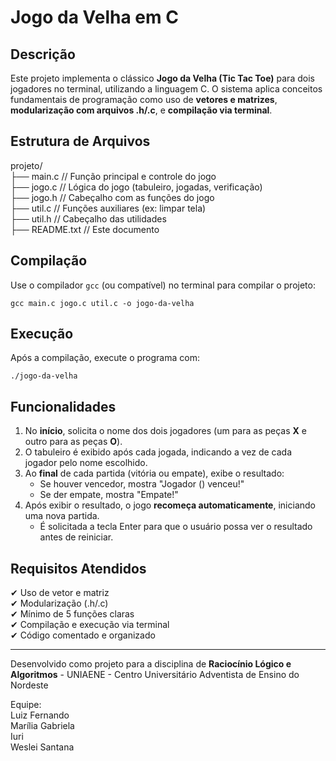 # Jogo da Velha em C

## Descrição
Este projeto implementa o clássico **Jogo da Velha (Tic Tac Toe)** para dois jogadores no terminal, utilizando a linguagem C. O sistema aplica conceitos fundamentais de programação como uso de **vetores e matrizes**, **modularização com arquivos .h/.c**, e **compilação via terminal**.

## Estrutura de Arquivos

projeto/  
├── main.c        // Função principal e controle do jogo  
├── jogo.c        // Lógica do jogo (tabuleiro, jogadas, verificação)  
├── jogo.h        // Cabeçalho com as funções do jogo  
├── util.c        // Funções auxiliares (ex: limpar tela)  
├── util.h        // Cabeçalho das utilidades  
├── README.txt    // Este documento

## Compilação

Use o compilador `gcc` (ou compatível) no terminal para compilar o projeto:

    gcc main.c jogo.c util.c -o jogo-da-velha

## Execução

Após a compilação, execute o programa com:

    ./jogo-da-velha

## Funcionalidades
1. No **início**, solicita o nome dos dois jogadores (um para as peças **X** e outro para as peças **O**). 
2. O tabuleiro é exibido após cada jogada, indicando a vez de cada jogador pelo nome escolhido. 
3. Ao **final** de cada partida (vitória ou empate), exibe o resultado: 
   - Se houver vencedor, mostra "Jogador <nome> (<X ou O>) venceu!" 
   - Se der empate, mostra "Empate!" 
4. Após exibir o resultado, o jogo **recomeça automaticamente**, iniciando uma nova partida. 
   - É solicitada a tecla Enter para que o usuário possa ver o resultado antes de reiniciar. 

## Requisitos Atendidos
✔ Uso de vetor e matriz  
✔ Modularização (.h/.c)  
✔ Mínimo de 5 funções claras  
✔ Compilação e execução via terminal  
✔ Código comentado e organizado

---

Desenvolvido como projeto para a disciplina de **Raciocínio Lógico e Algoritmos** - UNIAENE - Centro Universitário Adventista de Ensino do Nordeste

Equipe:  
Luiz Fernando  
Marília Gabriela  
Iuri  
Weslei Santana
